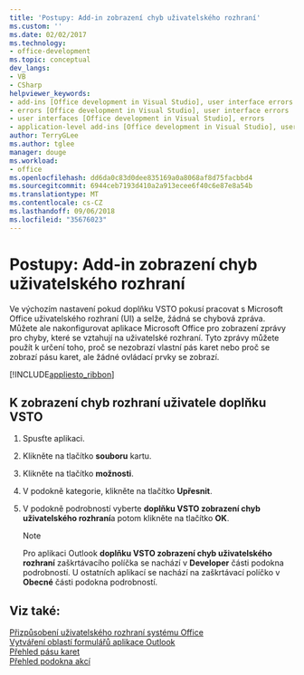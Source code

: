 ```yaml
---
title: 'Postupy: Add-in zobrazení chyb uživatelského rozhraní'
ms.custom: ''
ms.date: 02/02/2017
ms.technology:
- office-development
ms.topic: conceptual
dev_langs:
- VB
- CSharp
helpviewer_keywords:
- add-ins [Office development in Visual Studio], user interface errors
- errors [Office development in Visual Studio], user interface errors
- user interfaces [Office development in Visual Studio], errors
- application-level add-ins [Office development in Visual Studio], user interface errors
author: TerryGLee
ms.author: tglee
manager: douge
ms.workload:
- office
ms.openlocfilehash: dd6da0c83d0dee835169a0a8068af8d75facbbd4
ms.sourcegitcommit: 6944ceb7193d410a2a913ecee6f40c6e87e8a54b
ms.translationtype: MT
ms.contentlocale: cs-CZ
ms.lasthandoff: 09/06/2018
ms.locfileid: "35676023"
---
```

# <a name="how-to-show-add-in-user-interface-errors"></a>Postupy: Add-in zobrazení chyb uživatelského rozhraní
  Ve výchozím nastavení pokud doplňku VSTO pokusí pracovat s Microsoft Office uživatelského rozhraní (UI) a selže, žádná se chybová zpráva. Můžete ale nakonfigurovat aplikace Microsoft Office pro zobrazení zprávy pro chyby, které se vztahují na uživatelské rozhraní. Tyto zprávy můžete použít k určení toho, proč se nezobrazí vlastní pás karet nebo proč se zobrazí pásu karet, ale žádné ovládací prvky se zobrazí.  
  
 [!INCLUDE[appliesto_ribbon](../vsto/includes/appliesto-ribbon-md.md)]  
  
## <a name="to-show-vsto-add-in-user-interface-errors"></a>K zobrazení chyb rozhraní uživatele doplňku VSTO  
  
1.  Spusťte aplikaci.  
  
2.  Klikněte na tlačítko **souboru** kartu.  
  
3.  Klikněte na tlačítko **možnosti**.  
  
4.  V podokně kategorie, klikněte na tlačítko **Upřesnit**.  
  
5.  V podokně podrobností vyberte **doplňku VSTO zobrazení chyb uživatelského rozhraní**a potom klikněte na tlačítko **OK**.  
  
    > [!NOTE]  
    >  Pro aplikaci Outlook **doplňku VSTO zobrazení chyb uživatelského rozhraní** zaškrtávacího políčka se nachází v **Developer** části podokna podrobností. U ostatních aplikací se nachází na zaškrtávací políčko v **Obecné** části podokna podrobností.  
  
## <a name="see-also"></a>Viz také:  
 [Přizpůsobení uživatelského rozhraní systému Office](../vsto/office-ui-customization.md)   
 [Vytváření oblastí formulářů aplikace Outlook](../vsto/creating-outlook-form-regions.md)   
 [Přehled pásu karet](../vsto/ribbon-overview.md)   
 [Přehled podokna akcí](../vsto/actions-pane-overview.md)  
  
  